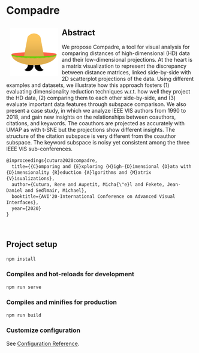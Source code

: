 # Compadre
<a href="https://renecutura.eu/compadre"><img src="public/img/icons/android-chrome-192x192.png" width=128 align="left" hspace="10" vspace="12"></a>

## Abstract
We propose Compadre, a tool for visual analysis for comparing distances of high-dimensional (HD) data and their low-dimensional projections. At the heart is a matrix visualization to represent the discrepancy between distance matrices, linked side-by-side with 2D scatterplot projections of the data. Using different examples
and datasets, we illustrate how this approach fosters (1) evaluating dimensionality reduction techniques w.r.t. how well they project the HD data, (2) comparing them to each other side-by-side, and (3) evaluate important data features through subspace comparison. We also present a case study, in which we analyze IEEE VIS authors from 1990 to 2018, and gain new insights on the relationships between coauthors, citations, and keywords. The coauthors are projected as accurately with UMAP as with t-SNE but the projections show different insights. The structure of the citation subspace is very different from the coauthor subspace. The keyword subspace is noisy yet consistent among the three IEEE VIS sub-conferences.

```
@inproceedings{cutura2020compadre,
  title={{C}omparing and {E}xploring {H}igh-{D}imensional {D}ata with {D}imensionality {R}eduction {A}lgorithms and {M}atrix {V}isualizations},
  author={Cutura, Rene and Aupetit, Micha{\"e}l and Fekete, Jean-Daniel and Sedlmair, Michael},
  booktitle={AVI'20-International Conference on Advanced Visual Interfaces},
  year={2020}
}
```

<br />

## Project setup
```
npm install
```

### Compiles and hot-reloads for development
```
npm run serve
```

### Compiles and minifies for production
```
npm run build
```

### Customize configuration
See [Configuration Reference](https://cli.vuejs.org/config/).
